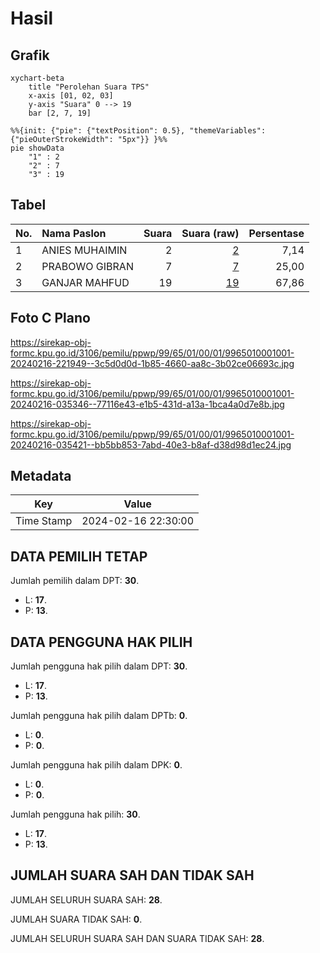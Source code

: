 # Hasil

## Grafik

```mermaid
xychart-beta
    title "Perolehan Suara TPS"
    x-axis [01, 02, 03]
    y-axis "Suara" 0 --> 19
    bar [2, 7, 19]
```

```mermaid
%%{init: {"pie": {"textPosition": 0.5}, "themeVariables": {"pieOuterStrokeWidth": "5px"}} }%%
pie showData
    "1" : 2
    "2" : 7
    "3" : 19
```

## Tabel

| No. | Nama Paslon    | Suara | Suara (raw) | Persentase |
|:--- |:-------------- | -----:| -----------:| ----------:|
| 1   | ANIES MUHAIMIN | 2     | [2][p-1]    | 7,14       |
| 2   | PRABOWO GIBRAN | 7     | [7][p-2]    | 25,00      |
| 3   | GANJAR MAHFUD  | 19    | [19][p-3]   | 67,86      |


[p-1]: https://github.com/gigit-pemilu/pemilu-2024-99-luar-negeri/blob/main/pilpres/hitung-suara/sub/99-luar-negeri/sub/65-lima-peru/sub/01-lima-peru/sub/0001-lima-peru/sub/001-pos-001/sub/paslon-1.txt
[p-2]: https://github.com/gigit-pemilu/pemilu-2024-99-luar-negeri/blob/main/pilpres/hitung-suara/sub/99-luar-negeri/sub/65-lima-peru/sub/01-lima-peru/sub/0001-lima-peru/sub/001-pos-001/sub/paslon-2.txt
[p-3]: https://github.com/gigit-pemilu/pemilu-2024-99-luar-negeri/blob/main/pilpres/hitung-suara/sub/99-luar-negeri/sub/65-lima-peru/sub/01-lima-peru/sub/0001-lima-peru/sub/001-pos-001/sub/paslon-3.txt

## Foto C Plano

https://sirekap-obj-formc.kpu.go.id/3106/pemilu/ppwp/99/65/01/00/01/9965010001001-20240216-221949--3c5d0d0d-1b85-4660-aa8c-3b02ce06693c.jpg

https://sirekap-obj-formc.kpu.go.id/3106/pemilu/ppwp/99/65/01/00/01/9965010001001-20240216-035346--77116e43-e1b5-431d-a13a-1bca4a0d7e8b.jpg

https://sirekap-obj-formc.kpu.go.id/3106/pemilu/ppwp/99/65/01/00/01/9965010001001-20240216-035421--bb5bb853-7abd-40e3-b8af-d38d98d1ec24.jpg


## Metadata

| Key        | Value               |
| ---------- | ------------------- |
| Time Stamp | 2024-02-16 22:30:00 |


## DATA PEMILIH TETAP

Jumlah pemilih dalam DPT: **30**.
 * L: **17**.
 * P: **13**.

## DATA PENGGUNA HAK PILIH

Jumlah pengguna hak pilih dalam DPT: **30**.
 * L: **17**.
 * P: **13**.

Jumlah pengguna hak pilih dalam DPTb: **0**.
 * L: **0**.
 * P: **0**.

Jumlah pengguna hak pilih dalam DPK: **0**.
 * L: **0**.
 * P: **0**.

Jumlah pengguna hak pilih: **30**.
 * L: **17**.
 * P: **13**.

## JUMLAH SUARA SAH DAN TIDAK SAH

JUMLAH SELURUH SUARA SAH: **28**.

JUMLAH SUARA TIDAK SAH: **0**.

JUMLAH SELURUH SUARA SAH DAN SUARA TIDAK SAH: **28**.


